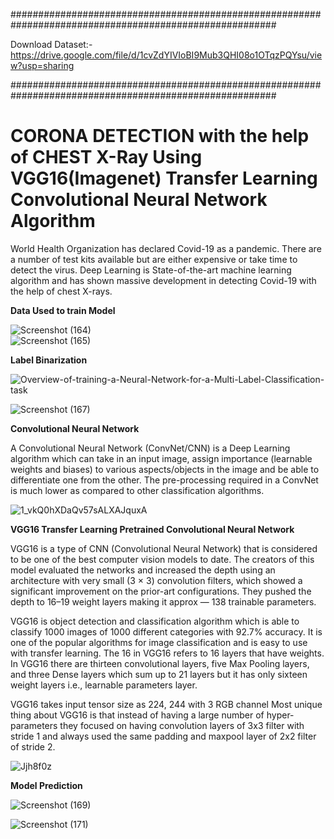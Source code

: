 ########################################################################################################
                                                                                                       
                                                                                                       
Download Dataset:- https://drive.google.com/file/d/1cvZdYIVIoBI9Mub3QHI08o1OTqzPQYsu/view?usp=sharing   
                                                                                                       
                                                                                                       
########################################################################################################


# CORONA DETECTION with the help of  CHEST X-Ray Using VGG16(Imagenet) Transfer Learning Convolutional Neural Network Algorithm

World Health Organization has declared Covid-19 as a pandemic. There are a number of test kits available but are either expensive or take time to detect the virus. Deep Learning is State-of-the-art machine learning algorithm and has shown massive development in detecting Covid-19 with the help of chest X-rays.


**Data Used to train Model**

![Screenshot (164)](https://user-images.githubusercontent.com/62375843/183725714-a892f864-b88c-45dc-9f48-e7261c4b06c8.png)            
![Screenshot (165)](https://user-images.githubusercontent.com/62375843/183725749-0fb07700-49a3-42aa-850f-25d61f15f882.png)



**Label Binarization**

![Overview-of-training-a-Neural-Network-for-a-Multi-Label-Classification-task](https://user-images.githubusercontent.com/62375843/183726160-edd74c82-9613-4945-8e26-3d2e52c377e3.png)

![Screenshot (167)](https://user-images.githubusercontent.com/62375843/183726353-2ee1094c-e1b7-4d26-ac3a-508ca2a38c7d.png)

**Convolutional Neural Network**

A Convolutional Neural Network (ConvNet/CNN) is a Deep Learning algorithm which can take in an input image, assign importance (learnable weights and biases) to various aspects/objects in the image and be able to differentiate one from the other. The pre-processing required in a ConvNet is much lower as compared to other classification algorithms. 

![1_vkQ0hXDaQv57sALXAJquxA](https://user-images.githubusercontent.com/62375843/183728148-552e977e-bd3b-42ce-b7e6-72873b73f13e.jpeg)

**VGG16 Transfer Learning Pretrained Convolutional Neural Network**

VGG16 is a type of CNN (Convolutional Neural Network) that is considered to be one of the best computer vision models to date. The creators of this model evaluated the networks and increased the depth using an architecture with very small (3 × 3) convolution filters, which showed a significant improvement on the prior-art configurations. They pushed the depth to 16–19 weight layers making it approx — 138 trainable parameters.

VGG16 is object detection and classification algorithm which is able to classify 1000 images of 1000 different categories with 92.7% accuracy. It is one of the popular algorithms for image classification and is easy to use with transfer learning.
The 16 in VGG16 refers to 16 layers that have weights. In VGG16 there are thirteen convolutional layers, five Max Pooling layers, and three Dense layers which sum up to 21 layers but it has only sixteen weight layers i.e., learnable parameters layer.

VGG16 takes input tensor size as 224, 244 with 3 RGB channel
Most unique thing about VGG16 is that instead of having a large number of hyper-parameters they focused on having convolution layers of 3x3 filter with stride 1 and always used the same padding and maxpool layer of 2x2 filter of stride 2.

![Jjh8f0z](https://user-images.githubusercontent.com/62375843/183730222-7bae0ef5-b17c-4e88-8adc-f868650cf8c7.png)


**Model Prediction**

![Screenshot (169)](https://user-images.githubusercontent.com/62375843/183733804-2fc5f729-a684-41de-9f3b-ef9db74f239a.png)

![Screenshot (171)](https://user-images.githubusercontent.com/62375843/183733826-b8aed336-9617-422f-b3b7-c04a2cfa0cb4.png)









